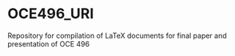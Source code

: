 OCE496_URI
==========

Repository for compilation of LaTeX documents for final paper and presentation of OCE 496
